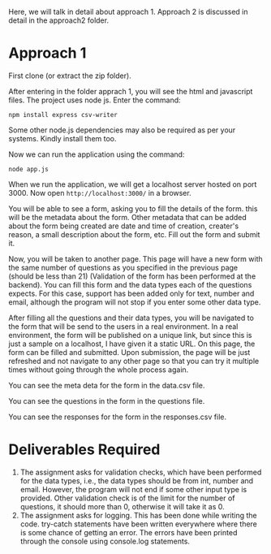 
Here, we will talk in detail about approach 1. Approach 2 is discussed in detail in the approach2 folder.

# Approach 1

First clone (or extract the zip folder).

After entering in the folder apprach 1, you will see the html and javascript files. The project uses node js. 
Enter the command:
```
npm install express csv-writer
```

Some other node.js dependencies may also be required as per your systems. Kindly install them too.

Now we can run the application using the command:
```
node app.js
```
When we run the application, we will get a localhost server hosted on port 3000. Now open ```http://localhost:3000/``` in a browser.

You will be able to see a form, asking you to fill the details of the form. this will be the metadata about the form. Other metadata that can be added about the form being created are date and time of creation, creater's reason, a small description about the form, etc. Fill out the form and submit it.

Now, you will be taken to another page. This page will have a new form with the same number of questions as you specified in the previous page (should be less than 21) (Validation of the form has been performed at the backend). You can fill this form and the data types each of the questions expects. For this case, support has been added only for text, number and email, although the program will not stop if you enter some other data type.

After filling all the questions and their data types, you will be navigated to the form that will be send to the users in a real environment. In a real environment, the form will be published on a unique link, but since this is just a sample on a localhost, I have given it a static URL. 
On this page, the form can be filled and submitted. Upon submission, the page will be just refreshed and not navigate to any other page so that you can try it multiple times without going through the whole process again.


You can see the meta deta for the form in the data.csv file.

You can see the questions in the form in the questions file.

You can see the responses for the form in the responses.csv file.

# Deliverables Required

1. The assignment asks for validation checks, which have been performed for the data types, i.e., the data types should be from int, number and email. However, the program will not end if some other input type is provided. Other validation check is of the limit for the number of questions, it should more than 0, otherwise it will take it as 0.
1. The assignment asks for logging. This has been done while writing the code. try-catch statements have been written everywhere where there is some chance of getting an error. The errors have been printed through the console using console.log statements.
